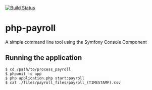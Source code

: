 [![Build Status](https://travis-ci.org/Cein-Markey/php-payroll.svg?branch=master)](https://travis-ci.org/Cein-Markey/php-payroll)

# php-payroll 

A simple command line tool using the Symfony Console Component

## Running the application

    $ cd /path/to/process_payroll
    $ phpunit -c app
    $ php application.php start:payroll
    $ cat ./files/payroll_files/payroll_(TIMESTAMP).csv

